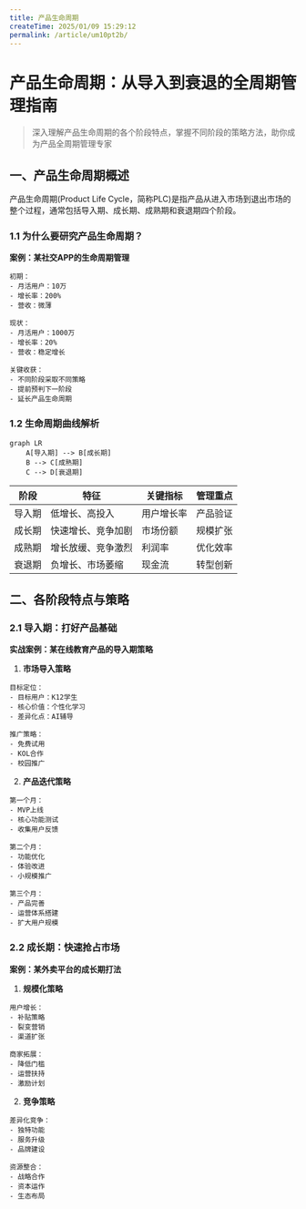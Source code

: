 ```yaml
---
title: 产品生命周期
createTime: 2025/01/09 15:29:12
permalink: /article/um10pt2b/
---
```

# 产品生命周期：从导入到衰退的全周期管理指南

> 深入理解产品生命周期的各个阶段特点，掌握不同阶段的策略方法，助你成为产品全周期管理专家

## 一、产品生命周期概述

产品生命周期(Product Life Cycle，简称PLC)是指产品从进入市场到退出市场的整个过程，通常包括导入期、成长期、成熟期和衰退期四个阶段。

### 1.1 为什么要研究产品生命周期？

**案例：某社交APP的生命周期管理**

```
初期：
- 月活用户：10万
- 增长率：200%
- 营收：微薄

现状：
- 月活用户：1000万
- 增长率：20%
- 营收：稳定增长

关键收获：
- 不同阶段采取不同策略
- 提前预判下一阶段
- 延长产品生命周期
```

### 1.2 生命周期曲线解析

```mermaid
graph LR
    A[导入期] --> B[成长期]
    B --> C[成熟期]
    C --> D[衰退期]
```

| 阶段 | 特征 | 关键指标 | 管理重点 |
|-----|------|---------|---------|
| 导入期 | 低增长、高投入 | 用户增长率 | 产品验证 |
| 成长期 | 快速增长、竞争加剧 | 市场份额 | 规模扩张 |
| 成熟期 | 增长放缓、竞争激烈 | 利润率 | 优化效率 |
| 衰退期 | 负增长、市场萎缩 | 现金流 | 转型创新 |

## 二、各阶段特点与策略

### 2.1 导入期：打好产品基础

**实战案例：某在线教育产品的导入期策略**

1. **市场导入策略**
```
目标定位：
- 目标用户：K12学生
- 核心价值：个性化学习
- 差异化点：AI辅导

推广策略：
- 免费试用
- KOL合作
- 校园推广
```

2. **产品迭代策略**
```
第一个月：
- MVP上线
- 核心功能测试
- 收集用户反馈

第二个月：
- 功能优化
- 体验改进
- 小规模推广

第三个月：
- 产品完善
- 运营体系搭建
- 扩大用户规模
```

### 2.2 成长期：快速抢占市场

**案例：某外卖平台的成长期打法**

1. **规模化策略**
```
用户增长：
- 补贴策略
- 裂变营销
- 渠道扩张

商家拓展：
- 降低门槛
- 运营扶持
- 激励计划
```

2. **竞争策略**
```
差异化竞争：
- 独特功能
- 服务升级
- 品牌建设

资源整合：
- 战略合作
- 资本运作
- 生态布局
```